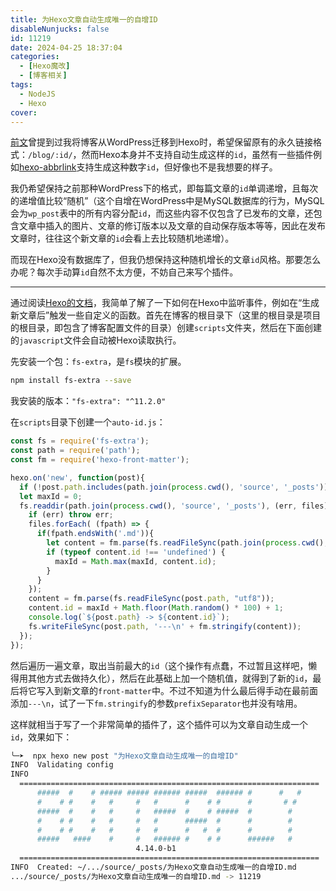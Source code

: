 ```yaml
---
title: 为Hexo文章自动生成唯一的自增ID
disableNunjucks: false
id: 11219
date: 2024-04-25 18:37:04
categories:
  - [Hexo魔改]
  - [博客相关]
tags:
  - NodeJS
  - Hexo
cover:
---
```


[前文](/blog/11025/)曾提到过我将博客从WordPress迁移到Hexo时，希望保留原有的永久链接格式：`/blog/:id/`，然而Hexo本身并不支持自动生成这样的`id`，虽然有一些插件例如[hexo-abbrlink](https://github.com/rozbo/hexo-abbrlink)支持生成这种数字`id`，但好像也不是我想要的样子。

我仍希望保持之前那种WordPress下的格式，即每篇文章的`id`单调递增，且每次的递增值比较“随机”（这个自增在WordPress中是MySQL数据库的行为，MySQL会为`wp_post`表中的所有内容分配`id`，而这些内容不仅包含了已发布的文章，还包含文章中插入的图片、文章的修订版本以及文章的自动保存版本等等，因此在发布文章时，往往这个新文章的`id`会看上去比较随机地递增）。

而现在Hexo没有数据库了，但我仍想保持这种随机增长的文章`id`风格。那要怎么办呢？每次手动算`id`自然不太方便，不妨自己来写个插件。

------

通过阅读[Hexo的文档](https://hexo.io/zh-cn/api/events)，我简单了解了一下如何在Hexo中监听事件，例如在“生成新文章后”触发一些自定义的函数。首先在博客的根目录下（这里的根目录是项目的根目录，即包含了博客配置文件的目录）创建`scripts`文件夹，然后在下面创建的`javascript`文件会自动被Hexo读取执行。

先安装一个包：`fs-extra`，是`fs`模块的扩展。

```bash
npm install fs-extra --save
```

我安装的版本：`"fs-extra": "^11.2.0"`

在`scripts`目录下创建一个`auto-id.js`：

```js
const fs = require('fs-extra');
const path = require('path');
const fm = require('hexo-front-matter');

hexo.on('new', function(post){
  if (!post.path.includes(path.join(process.cwd(), 'source', '_posts'))) return;
  let maxId = 0;
  fs.readdir(path.join(process.cwd(), 'source', '_posts'), (err, files) => {
    if (err) throw err;
    files.forEach( (fpath) => {
      if(fpath.endsWith('.md')){
        let content = fm.parse(fs.readFileSync(path.join(process.cwd(), 'source', '_posts', fpath), "utf8"));
        if (typeof content.id !== 'undefined') {
          maxId = Math.max(maxId, content.id);
        }
      }
    });
    content = fm.parse(fs.readFileSync(post.path, "utf8"));
    content.id = maxId + Math.floor(Math.random() * 100) + 1;
    console.log(`${post.path} -> ${content.id}`);
    fs.writeFileSync(post.path, '---\n' + fm.stringify(content));
  });
});
```

然后遍历一遍文章，取出当前最大的`id`（这个操作有点蠢，不过暂且这样吧，懒得用其他方式去做持久化），然后在此基础上加一个随机值，就得到了新的`id`，最后将它写入到新文章的`front-matter`中。不过不知道为什么最后得手动在最前面添加`---\n`，试了一下`fm.stringify`的参数`prefixSeparator`也并没有啥用。

这样就相当于写了一个非常简单的插件了，这个插件可以为文章自动生成一个`id`，效果如下：

```bash
╰─➤  npx hexo new post "为Hexo文章自动生成唯一的自增ID"
INFO  Validating config
INFO
  ===================================================================
      #####  #    # ##### ##### ###### #####  ###### #      #   #
      #    # #    #   #     #   #      #    # #      #       # #
      #####  #    #   #     #   #####  #    # #####  #        #
      #    # #    #   #     #   #      #####  #      #        #
      #    # #    #   #     #   #      #   #  #      #        #
      #####   ####    #     #   ###### #    # #      ######   #
                            4.14.0-b1
  ===================================================================
INFO  Created: ~/.../source/_posts/为Hexo文章自动生成唯一的自增ID.md
.../source/_posts/为Hexo文章自动生成唯一的自增ID.md -> 11219
```

